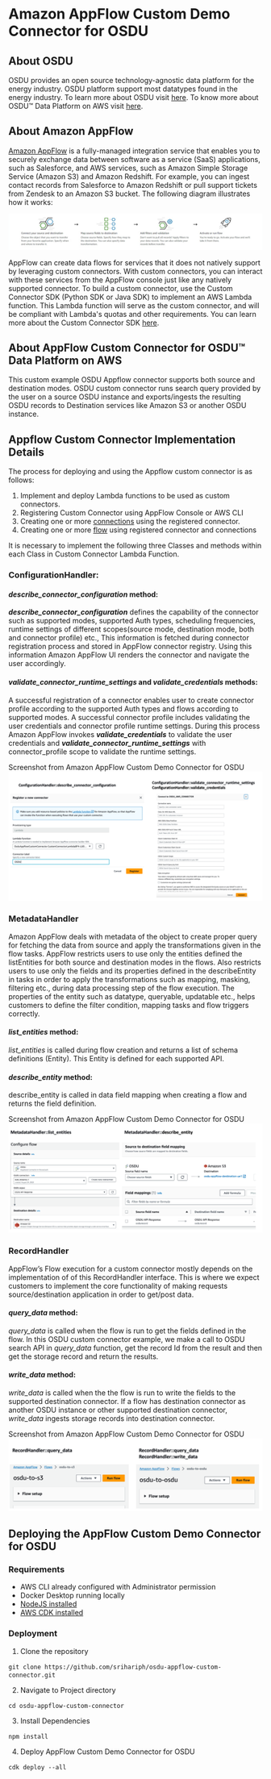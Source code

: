 # Amazon AppFlow Custom Demo Connector for OSDU

## About OSDU
OSDU  provides an open source technology-agnostic data platform for the energy industry. OSDU platform support most datatypes found in the energy industry. To learn more about OSDU visit [here](https://osduforum.org/). To know more about OSDU™ Data Platform on AWS visit [here](https://aws.amazon.com/energy/osdu-data-platform/). 

## About Amazon AppFlow
[Amazon AppFlow](https://aws.amazon.com/appflow/) is a fully-managed integration service that enables you to securely exchange data between software as a service (SaaS) applications, such as Salesforce, and AWS services, such as Amazon Simple Storage Service (Amazon S3) and Amazon Redshift. For example, you can ingest contact records from Salesforce to Amazon Redshift or pull support tickets from Zendesk to an Amazon S3 bucket. The following diagram illustrates how it works:

![Appflow](images/whatis-appflow.png)

AppFlow can create data flows for services that it does not natively support by leveraging custom connectors. With custom connectors, you can interact with these services from the AppFlow console just like any natively supported connector. To build a custom connector, use the Custom Connector SDK (Python SDK or Java SDK) to implement an AWS Lambda function. This Lambda function will serve as the custom connector, and will be compliant with Lambda's quotas and other requirements.
You can learn more about the Custom Connector SDK [here](https://aws.amazon.com/about-aws/whats-new/2022/02/amazon-appflow-launches-custom-connector-sdk/).

## About AppFlow Custom Connector for OSDU™ Data Platform on AWS
This custom example OSDU Appflow connector supports both source and destination modes. OSDU custom connector runs search query provided by the user on a source OSDU instance and exports/ingests the resulting OSDU records to Destination services like Amazon S3 or another OSDU instance. 

## Appflow Custom Connector Implementation Details

The process for deploying and using the Appflow custom connector is as follows:

1. Implement and deploy Lambda functions to be used as custom connectors.
2. Registering Custom Connector using AppFlow Console or AWS CLI
3. Creating one or more [connections](https://docs.aws.amazon.com/appflow/latest/userguide/connections.html) using the registered connector.
4. Creating one or more [flow](https://docs.aws.amazon.com/ja_jp/appflow/latest/userguide/flows.html) using registered connector and connections

It is necessary to implement the following three Classes and methods within each Class in Custom Connector Lambda Function. 


### ConfigurationHandler:

#### <i>describe_connector_configuration</i> method:

<strong><i>describe_connector_configuration</i></strong> defines the capability of the connector such as supported modes, supported Auth types, scheduling frequencies, runtime settings of different scopes(source mode, destination mode, both and connector profile) etc., This information is fetched during connector registration process and stored in AppFlow connector registry. Using this information Amazon AppFlow UI renders the connector and navigate the user accordingly.

#### <i>validate_connector_runtime_settings</i> and   <i>validate_credentials</i> methods:

A successful registration of a connector enables user to create connector profile according to the supported Auth types and flows according to supported modes. A successful connector profile includes validating the user credentials and connector profile runtime settings. During this process Amazon AppFlow invokes <strong><i>validate_credentials</i></strong> to validate the user credentials and <strong><i>validate_connector_runtime_settings</i></strong> with connector_profile scope to validate the runtime settings. 
  
Screenshot from Amazon AppFlow Custom Demo Connector for OSDU
![ConnectorConfiguration](images/osdu_connector_configuration.png)

### MetadataHandler

Amazon AppFlow deals with metadata of the object to create proper query for fetching the data from source and apply the transformations given in the flow tasks. AppFlow restricts users to use only the entities defined the listEntities for both source and destination modes in the flows. Also restricts users to use only the fields and its properties defined in the describeEntity in tasks in order to apply the transformations such as mapping, masking, filtering etc., during data processing step of the flow execution. The properties of the entity such as datatype, queryable, updatable etc., helps customers to define the filter condition, mapping tasks and flow triggers correctly.

#### <i>list_entities</i>  method:

<i>list_entities</i> is called during flow creation and returns a list of schema definitions (Entity). This Entity is defined for each supported API.

#### <i>describe_entity</i> method:
describe_entity is called in data field mapping when creating a flow and returns the field definition.

Screenshot from Amazon AppFlow Custom Demo Connector for OSDU
![MetaDataConfiguration](images/osdu_connector_metadata.png)
       

### RecordHandler

AppFlow’s Flow execution for a custom connector mostly depends on the implementation of of this RecordHandler interface. This is where we expect customers to implement the core functionality of making requests source/destination application in order to get/post data. 

#### <i>query_data</i>  method:

<i>query_data</i> is called when the flow is run to get the fields defined in the flow.
In this OSDU custom connector example,  we make a call to OSDU search API in <i>query_data</i> function,  get the record Id from the result and then get the storage record and return the results.

#### <i>write_data</i>  method:

<i>write_data</i> is called when the the flow is run to write the fields to the supported destination connector.
If a flow has destination connector as another OSDU instance or other supported destination connector, <i>write_data</i>  ingests storage records into destination connector.

Screenshot from Amazon AppFlow Custom Demo Connector for OSDU
![RecordConfiguration](images/osdu_connector_record.png)

## Deploying the AppFlow Custom Demo Connector for OSDU

### Requirements
* AWS CLI already configured with Administrator permission
* Docker Desktop running locally 
* [NodeJS installed](https://nodejs.org/en/download/)
* [AWS CDK installed](https://docs.aws.amazon.com/cdk/latest/guide/getting_started.html)

### Deployment

1. Clone the repository 
  ```
  git clone https://github.com/srihariph/osdu-appflow-custom-connector.git
  ```
2. Navigate to Project directory

  ```
  cd osdu-appflow-custom-connector
  ```
3. Install Dependencies
  ```
  npm install
  ```
4. Deploy AppFlow Custom Demo Connector for OSDU
  ```
  cdk deploy --all
```
